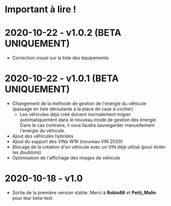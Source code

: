 # Important à lire !

# 2020-10-22 - v1.0.2 (BETA UNIQUEMENT)

- Correction visuel sur la liste des équipements

# 2020-10-22 - v1.0.1 (BETA UNIQUEMENT)

- Changement de la méthode de gestion de l'energie du véhicule (passage en liste déroulante à la place de case à cocher)
  - Les véhicules déjà créé doivent normalement migrer automatiquement dans le nouveau mode de gestion des énergie. Dans le cas contraire, il vous faudra sauvegarder manuellement l'energie du véhicule.
- Ajout des véhicules hybrides
- Ajout du support des VINs W1K (nouveau VIN 2020)
- Blocage de la création d'un véhicule avec un VIN déjà utilisé (pour éviter les doublons)
- Optimisation de l'affichage des images de vehicule

# 2020-10-18 - v1.0

- Sortie de la première version stable. Merci à __Robin86__ et __Petit_Malin__ pour leur beta-test.